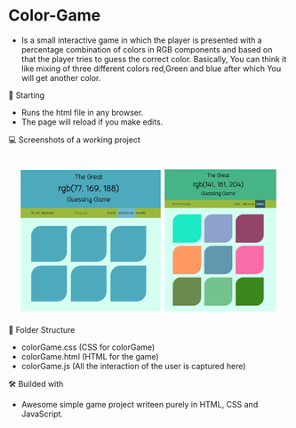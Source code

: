 # Color-Game

* Is a small interactive game in which the player is presented with a percentage combination of colors in RGB components and based on that the player tries to guess the correct color. Basically, You can think it like mixing of three different colors red,Green and blue after which You will get another color.

🚀 Starting 
* Runs the html file in any browser.
* The page will reload if you make edits.

💻 Screenshots of a working project
<h1 align="center"><img width="50%" src="./images/readme4.png"> <img width="40%" src="./images/readme3.png"></h1>



🌱 Folder Structure
* colorGame.css (CSS for colorGame)
* colorGame.html (HTML for the game)
* colorGame.js (All the interaction of the user is captured here)

🛠️ Builded with 
* Awesome simple game project writeen purely in HTML, CSS and JavaScript.
